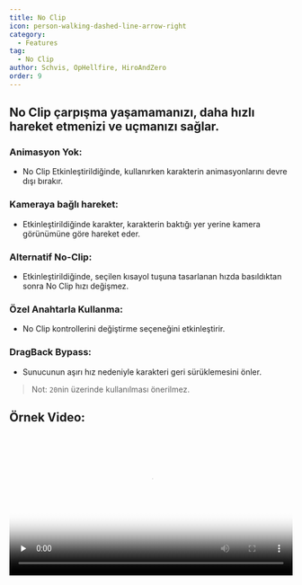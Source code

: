 ```yaml
---
title: No Clip
icon: person-walking-dashed-line-arrow-right
category:
  - Features
tag:
  - No Clip
author: Schvis, OpHellfire, HiroAndZero
order: 9
---
```


## No Clip çarpışma yaşamamanızı, daha hızlı hareket etmenizi ve uçmanızı sağlar.
### Animasyon Yok:
- No Clip Etkinleştirildiğinde, kullanırken karakterin animasyonlarını devre dışı bırakır.
### Kameraya bağlı hareket:
- Etkinleştirildiğinde karakter, karakterin baktığı yer yerine kamera görünümüne göre hareket eder.
### Alternatif No-Clip:
- Etkinleştirildiğinde, seçilen kısayol tuşuna tasarlanan hızda basıldıktan sonra No Clip hızı değişmez.
### Özel Anahtarla Kullanma:
- No Clip kontrollerini değiştirme seçeneğini etkinleştirir.
### DragBack Bypass:
- Sunucunun aşırı hız nedeniyle karakteri geri sürüklemesini önler.

> Not: `20`nin üzerinde kullanılması önerilmez.

## Örnek Video:

<video controls preload="none" width="100%" poster="https://nextcloud.atruicardona.xyz/s/rPa8iA5zkAQyZni/preview"><source src="https://nextcloud.atruicardona.xyz/s/rPa8iA5zkAQyZni/download" type="video/mp4"></video>

